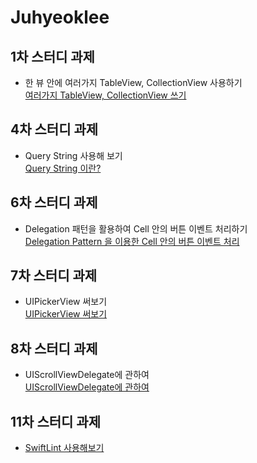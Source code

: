 # Juhyeoklee

## 1차 스터디 과제

- 한 뷰 안에 여러가지 TableView, CollectionView 사용하기  
  [여러가지 TableView, CollectionView 쓰기](https://juhyeoklee.github.io/ios/ios-post04/)

## 4차 스터디 과제

- Query String 사용해 보기  
  [Query String 이란?](https://juhyeoklee.github.io/ios/ios-post05/)

## 6차 스터디 과제
- Delegation 패턴을 활용하여 Cell 안의 버튼 이벤트 처리하기  
  [Delegation Pattern 을 이용한 Cell 안의 버튼 이벤트 처리](https://juhyeoklee.github.io/ios/ios-post06/)

## 7차 스터디 과제
- UIPickerView 써보기  
[UIPickerView 써보기](https://juhyeoklee.github.io/ios/ios-post07/)

## 8차 스터디 과제
- UIScrollViewDelegate에 관하여  
[UIScrollViewDelegate에 관하여](https://github.com/iOS-SOPT-iNNovation/Juhyeoklee/blob/master/8%EC%B0%A8%20%EC%8A%A4%ED%84%B0%EB%94%94%20%EA%B3%BC%EC%A0%9C.md)

## 11차 스터디 과제
- [SwiftLint 사용해보기](https://hereismyblog.tistory.com/2)
